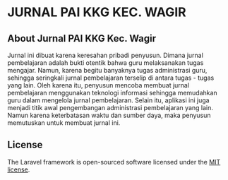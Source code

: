 # JURNAL PAI KKG KEC. WAGIR
## About Jurnal PAI KKG Kec. Wagir
Jurnal ini dibuat karena keresahan pribadi penyusun. Dimana jurnal pembelajaran adalah bukti otentik bahwa guru melaksanakan tugas mengajar. Namun, karena begitu banyaknya tugas administrasi guru, sehingga seringkali jurnal pembelajaran terselip di antara tugas - tugas yang lain.
Oleh karena itu, penyusun mencoba membuat jurnal pembelajaran menggunakan teknologi informasi sehingga memudahkan guru dalam mengelola jurnal pembelajaran.
Selain itu, aplikasi ini juga menjadi titik awal pengembangan administrasi pembelajaran yang lain. Namun karena keterbatasan waktu dan sumber daya, maka penyusun memutuskan untuk membuat jurnal ini.


## License

The Laravel framework is open-sourced software licensed under the [MIT license](https://opensource.org/licenses/MIT).
